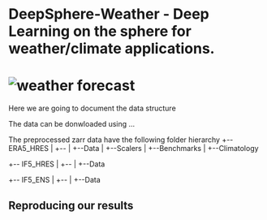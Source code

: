 # DeepSphere-Weather - Deep Learning on the sphere for weather/climate applications.

# ![weather forecast](./figs/Forecast_State_Errors.gif)

Here we are going to document the data structure 

The data can be donwloaded using ...

The preprocessed zarr data have the following folder hierarchy 
+-- ERA5_HRES
|   +-- <sampling>
    |   +--Data
    |   +--Scalers
    |   +--Benchmarks 
    |   +--Climatology 

+-- IF5_HRES
|   +-- <sampling>
    |   +--Data
    
+-- IF5_ENS
|   +-- <sampling>
    |   +--Data
    
## Reproducing our results
 
 
